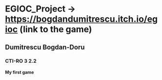 # EGIOC_Project -> https://bogdandumitrescu.itch.io/egioc (link to the game)
## Dumitrescu Bogdan-Doru
### CTI-RO 3 2.2
#### My first game

